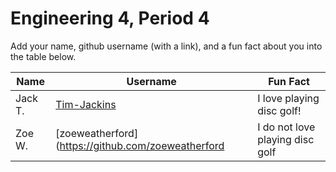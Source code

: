 # Engineering 4, Period 4

Add your name, github username (with a link), and a fun fact about you into the table below.

Name | Username | Fun Fact
--- | --- | ---
Jack T. | [Tim-Jackins](https://github.com/TIm-Jackins) | I love playing disc golf!
Zoe W.  | [zoeweatherford](https://github.com/zoeweatherford | I do not love playing disc golf 

